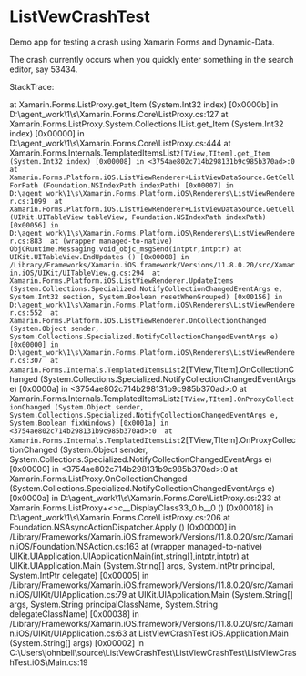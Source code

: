 # ListVewCrashTest
Demo app for testing a crash using Xamarin Forms and Dynamic-Data.

The crash currently occurs when you quickly enter something in the search editor, say 53434.

StackTrace:

at Xamarin.Forms.ListProxy.get_Item (System.Int32 index) [0x0000b] in D:\agent_work\1\s\Xamarin.Forms.Core\ListProxy.cs:127 
  at Xamarin.Forms.ListProxy.System.Collections.IList.get_Item (System.Int32 index) [0x00000] in D:\agent_work\1\s\Xamarin.Forms.Core\ListProxy.cs:444 
  at Xamarin.Forms.Internals.TemplatedItemsList`2[TView,TItem].get_Item (System.Int32 index) [0x00008] in <3754ae802c714b298131b9c985b370ad>:0 
  at Xamarin.Forms.Platform.iOS.ListViewRenderer+ListViewDataSource.GetCellForPath (Foundation.NSIndexPath indexPath) [0x00007] in D:\agent_work\1\s\Xamarin.Forms.Platform.iOS\Renderers\ListViewRenderer.cs:1099 
  at Xamarin.Forms.Platform.iOS.ListViewRenderer+ListViewDataSource.GetCell (UIKit.UITableView tableView, Foundation.NSIndexPath indexPath) [0x00056] in D:\agent_work\1\s\Xamarin.Forms.Platform.iOS\Renderers\ListViewRenderer.cs:883 
  at (wrapper managed-to-native) ObjCRuntime.Messaging.void_objc_msgSend(intptr,intptr)
  at UIKit.UITableView.EndUpdates () [0x00008] in /Library/Frameworks/Xamarin.iOS.framework/Versions/11.8.0.20/src/Xamarin.iOS/UIKit/UITableView.g.cs:294 
  at Xamarin.Forms.Platform.iOS.ListViewRenderer.UpdateItems (System.Collections.Specialized.NotifyCollectionChangedEventArgs e, System.Int32 section, System.Boolean resetWhenGrouped) [0x00156] in D:\agent_work\1\s\Xamarin.Forms.Platform.iOS\Renderers\ListViewRenderer.cs:552 
  at Xamarin.Forms.Platform.iOS.ListViewRenderer.OnCollectionChanged (System.Object sender, System.Collections.Specialized.NotifyCollectionChangedEventArgs e) [0x00000] in D:\agent_work\1\s\Xamarin.Forms.Platform.iOS\Renderers\ListViewRenderer.cs:307 
  at Xamarin.Forms.Internals.TemplatedItemsList`2[TView,TItem].OnCollectionChanged (System.Collections.Specialized.NotifyCollectionChangedEventArgs e) [0x0000a] in <3754ae802c714b298131b9c985b370ad>:0 
  at Xamarin.Forms.Internals.TemplatedItemsList`2[TView,TItem].OnProxyCollectionChanged (System.Object sender, System.Collections.Specialized.NotifyCollectionChangedEventArgs e, System.Boolean fixWindows) [0x0001a] in <3754ae802c714b298131b9c985b370ad>:0 
  at Xamarin.Forms.Internals.TemplatedItemsList`2[TView,TItem].OnProxyCollectionChanged (System.Object sender, System.Collections.Specialized.NotifyCollectionChangedEventArgs e) [0x00000] in <3754ae802c714b298131b9c985b370ad>:0 
  at Xamarin.Forms.ListProxy.OnCollectionChanged (System.Collections.Specialized.NotifyCollectionChangedEventArgs e) [0x0000a] in D:\agent_work\1\s\Xamarin.Forms.Core\ListProxy.cs:233 
  at Xamarin.Forms.ListProxy+<>c__DisplayClass33_0.<OnCollectionChanged>b__0 () [0x00018] in D:\agent_work\1\s\Xamarin.Forms.Core\ListProxy.cs:206 
  at Foundation.NSAsyncActionDispatcher.Apply () [0x00000] in /Library/Frameworks/Xamarin.iOS.framework/Versions/11.8.0.20/src/Xamarin.iOS/Foundation/NSAction.cs:163 
  at (wrapper managed-to-native) UIKit.UIApplication.UIApplicationMain(int,string[],intptr,intptr)
  at UIKit.UIApplication.Main (System.String[] args, System.IntPtr principal, System.IntPtr delegate) [0x00005] in /Library/Frameworks/Xamarin.iOS.framework/Versions/11.8.0.20/src/Xamarin.iOS/UIKit/UIApplication.cs:79 
  at UIKit.UIApplication.Main (System.String[] args, System.String principalClassName, System.String delegateClassName) [0x00038] in /Library/Frameworks/Xamarin.iOS.framework/Versions/11.8.0.20/src/Xamarin.iOS/UIKit/UIApplication.cs:63 
  at ListViewCrashTest.iOS.Application.Main (System.String[] args) [0x00002] in C:\Users\johnbell\source\ListVewCrashTest\ListViewCrashTest\ListViewCrashTest.iOS\Main.cs:19 
